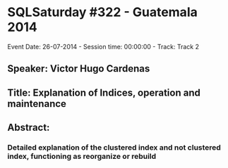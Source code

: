 # SQLSaturday #322 - Guatemala 2014
Event Date: 26-07-2014 - Session time: 00:00:00 - Track: Track 2
## Speaker: Victor Hugo Cardenas
## Title: Explanation of Indices, operation and maintenance
## Abstract:
### Detailed explanation of the clustered index and not clustered index, functioning as reorganize or rebuild
